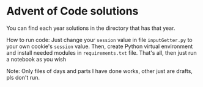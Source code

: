 # Advent of Code solutions

You can find each year solutions in the directory that has that year.

How to run code: Just change your `session` value in file `inputGetter.py` to your own cookie's `session` value. Then, create Python virtual environment and install needed modules in `requirements.txt` file. That's all, then just run a notebook as you wish

Note: Only files of days and parts I have done works, other just are drafts, pls don't run.
